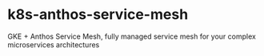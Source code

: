 # k8s-anthos-service-mesh
GKE + Anthos Service Mesh, fully managed service mesh for your complex microservices architectures
